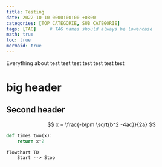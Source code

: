 ```yaml
---
title: Testing
date: 2022-10-10 0000:00:00 +0800
categories: [TOP_CATEGORIE, SUB_CATEGORIE]
tags: [TAG]     # TAG names should always be lowercase
math: true
toc: true
mermaid: true
---
```


Everything about test test test test test test test 

# big header


## Second header


$$
x = \frac{-b\pm \sqrt{b^2 -4ac}}{2a}
$$

```python
def times_two(x):
    return x*2
```

```mermaid
flowchart TD
    Start --> Stop
```